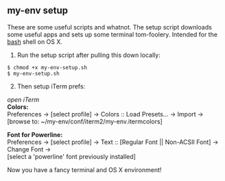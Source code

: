 ## my-env setup

These are some useful scripts and whatnot.  The setup script downloads some useful apps and sets up some terminal tom-foolery.  Intended for the [bash](https://en.wikipedia.org/wiki/Bash_(Unix_shell)) shell on OS X.

1. Run the setup script after pulling this down locally:

  ```
  $ chmod +x my-env-setup.sh
  $ my-env-setup.sh
  ```

2. Then setup iTerm prefs:  

  _open iTerm_  
  **Colors:**  
  Preferences -> [select profile] -> Colors :: Load Presets... -> Import ->   
  [browse to: ~/my-env/conf/iterm2/my-env.itermcolors]

  **Font for Powerline:**  
  Preferences -> [select profile] -> Text :: [Regular Font || Non-ACSII Font] -> Change Font ->  
  [select a 'powerline' font previously installed]  

Now you have a fancy terminal and OS X environment!
